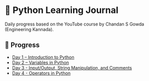 # 🐍 Python Learning Journal

Daily progress based on the YouTube course by Chandan S Gowda (Engineering Kannada).

## 📅 Progress

- [Day 1 – Introduction to Python](Day01/notes.md)
- [Day 2 – Variables in Python](Day02/notes2.md)
- [Day 3 - Input/Output, String Manipulation, and Comments](Day03/note3.md)
- [Day 4 - Operators in Python](Day04/note4.md)
